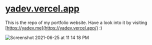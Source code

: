# [yadev.vercel.app](https://yadev.vercel.app/)

This is the repo of my portfolio website. Have a look into it by visiting [https://yadev.me](https://yadev.vercel.app/) :)

![Screenshot 2021-06-25 at 11 14 18 PM](https://user-images.githubusercontent.com/21107275/123476251-11240880-d61a-11eb-81ad-e1a86548dbfb.png)
